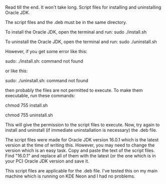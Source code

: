 Read till the end. It won't take long.
Script files for installing and uninstalling Oracle JDK.

The script files and the .deb must be in the same directory.

To install the Oracle JDK, open the terminal and run:
sudo ./install.sh

To uninstall the Oracle JDK, open the terminal and run:
sudo ./uninstall.sh

However, if you get some error like this:

sudo: ./install.sh: command not found

or like this:

sudo: ./uninstall.sh: command not found

then probably the files are not permitted to execute.
To make them executable, run these commands:

chmod 755 install.sh

chmod 755 uninstall.sh

This will give the permission to the script files to execute.
Now, try again to install and uninstall (if immediate uninstallation is necessary) the .deb file.

The script files were made for Oracle JDK version 16.0.1 which is the latest version at the time of writing this.
However, you may need to change the version which is an easy task.
Copy and paste the text of the script files.
Find "16.0.1" and replace all of them with the latest (or the one which is in your PC) Oracle JDK version and save it.

This script files are applicable for the .deb file.
I've tested this on my main machine which is running on KDE Neon and I had no problems.
